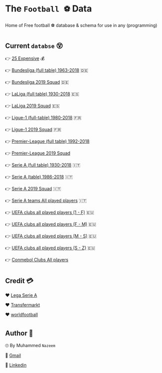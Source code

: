 # The `Football ⚽️` Data
Home of Free football ⚽️ database & schema for use in any (programming)

#

## Current `databse` 😵

👉 [25 Expensive](https://github.com/NazeemNato/The-Football-Data/tree/master/25%20Expensive) 💰

👉 [Bundesliga (full table) 1963-2018](https://github.com/NazeemNato/The-Football-Data/tree/master/Bundesliga%20(full%20table)%201963-2018) 🇩🇪

👉 [Bundesliga 2019 Squad](https://github.com/NazeemNato/The-Football-Data/tree/master/Bundesliga%202019%20Squad) 🇩🇪

👉 [LaLiga (full table) 1930-2018](https://github.com/NazeemNato/The-Football-Data/tree/master/LaLiga%20(full%20table)%201930-2018) 🇪🇸

👉 [LaLiga 2019 Squad](https://github.com/NazeemNato/The-Football-Data/tree/master/LaLiga%202019%20Squad) 🇪🇸 


👉 [Ligue-1 (full-table) 1980-2018](https://github.com/NazeemNato/The-Football-Data/tree/master/Ligue-1%20(full-table)%201980-2018) 🇫🇷


👉 [Ligue-1 2019 Squad](https://github.com/NazeemNato/The-Football-Data/tree/master/Ligue-1%202019%20%20Squad) 🇫🇷

👉 [Premier-League (full table) 1992-2018](https://github.com/NazeemNato/The-Football-Data/tree/master/Premier-League%20(full%20table)%201992-2018) 

👉 [Premier-League 2019 Squad](https://github.com/NazeemNato/The-Football-Data/tree/master/Premier-League%202019%20Squad)

👉 [Serie A (full table) 1930-2018](https://github.com/NazeemNato/The-Football-Data/tree/master/Serie%20A%20(full%20table)%201930-2018) 🇮🇹

👉 [Serie A (table) 1986-2018](https://github.com/NazeemNato/The-Football-Data/tree/master/Serie%20A%20(table)%201986-2018) 🇮🇹

👉 [Serie A 2019 Squad](https://github.com/NazeemNato/The-Football-Data/tree/master/Serie%20A%202019%20%20Squad) 🇮🇹

👉 [Serie A teams All played players](https://github.com/NazeemNato/The-Football-Data/tree/master/Serie%20A%20teams%20All%20played%20players) 🇮🇹

👉 [UEFA clubs all played players (1 - F)](https://github.com/NazeemNato/The-Football-Data/tree/master/UEFA%20clubs%20all%20played%20players%20(1%20-%20F)) 🇪🇺

👉 [UEFA clubs all played players (F - M)](https://github.com/NazeemNato/The-Football-Data/tree/master/UEFA%20clubs%20all%20played%20players%20(F%20-%20M)) 🇪🇺

👉 [UEFA clubs all played players (M - S)](https://github.com/NazeemNato/The-Football-Data/tree/master/UEFA%20clubs%20all%20played%20players%20(M%20-%20%20S)) 🇪🇺

👉 [UEFA clubs all played players (S - Z)](https://github.com/NazeemNato/The-Football-Data/tree/master/UEFA%20%20clubs%20all%20played%20players%20(S%20-%20Z)) 🇪🇺

👉 [Conmebol Clubs All players](https://github.com/NazeemNato/The-Football-Data/tree/master/Conmebol%20Clubs%20All%20players)

#

## Credit 💳

❤️ [Lega Serie A ](http://www.legaseriea.it/en/serie-a/league-table/2010-11)

❤️ [Transfermarkt](https://www.transfermarkt.com/marktwertetop/wertvollstespieler)

❤️ [worldfootball](https://www.worldfootball.net)

#
## Author 👦

🙄 By Muhammed `Nazeem`

📧 [Gmail](mailto:nazeemnob17@gmail.com)

👔 [Linkedin](https://www.linkedin.com/in/muhammad-nazeem-5ab092180/)

